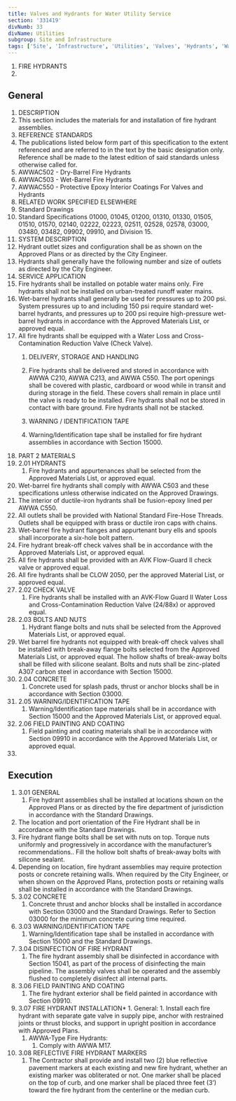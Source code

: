 ```yaml
---
title: Valves and Hydrants for Water Utility Service
section: '331419'
divNumb: 33
divName: Utilities
subgroup: Site and Infrastructure
tags: ['Site', 'Infrastructure', 'Utilities', 'Valves', 'Hydrants', 'Water', 'Utility', 'Service']
---
```



1. FIRE HYDRANTS
1. 
## General

01. DESCRIPTION
   1. This section includes the materials for and installation of fire hydrant assemblies.
02. REFERENCE STANDARDS
   1. The publications listed below form part of this specification to the extent referenced and are referred to in the text by the basic designation only. Reference shall be made to the latest edition of said standards unless otherwise called for.
   1. AWWAC502 - Dry-Barrel Fire Hydrants
2. AWWAC503 - Wet-Barrel Fire Hydrants
3. AWWAC550 - Protective Epoxy Interior Coatings For Valves and Hydrants
03. RELATED WORK SPECIFIED ELSEWHERE
   1. Standard Drawings
2. Standard Specifications 01000, 01045, 01200, 01310, 01330, 01505, 01510, 01570, 02140, 02222, 02223, 02511, 02528, 02578, 03000, 03480, 03482, 09902, 09910, and Division 15.
04. SYSTEM DESCRIPTION
   1. Hydrant outlet sizes and configuration shall be as shown on the Approved Plans or as directed by the City Engineer.
2. Hydrants shall generally have the following number and size of outlets as directed by the City Engineer.
05. SERVICE APPLICATION
   1. Fire hydrants shall be installed on potable water mains only. Fire hydrants shall not be installed on urban-treated runoff water mains.
2. Wet-barrel hydrants shall generally be used for pressures up to 200 psi. System pressures up to and including 150 psi require standard wet-barrel hydrants, and pressures up to 200 psi require high-pressure wet-barrel hydrants in accordance with the Approved Materials List, or approved equal.
3. All fire hydrants shall be equipped with a Water Loss and Cross-Contamination Reduction Valve (Check Valve). 
	1. DELIVERY, STORAGE AND HANDLING
   1. Fire hydrants shall be delivered and stored in accordance with AWWA C210, AWWA C213, and AWWA C550. The port openings shall be covered with plastic, cardboard or wood while in transit and during storage in the field. These covers shall remain in place until the valve is ready to be installed. Fire hydrants shall not be stored in contact with bare ground. Fire hydrants shall not be stacked.

	1. WARNING / IDENTIFICATION TAPE
   1. Warning/Identification tape shall be installed for fire hydrant assemblies in accordance with Section 15000.
1. PART 2 MATERIALS
1. 2.01 HYDRANTS
   1. Fire hydrants and appurtenances shall be selected from the Approved Materials List, or approved equal.
2. Wet-barrel fire hydrants shall comply with AWWA C503 and these specifications unless otherwise indicated on the Approved Drawings.
3. The interior of ductile-iron hydrants shall be fusion-epoxy lined per AWWA C550.
4. All outlets shall be provided with National Standard Fire-Hose Threads. Outlets shall be equipped with brass or ductile iron caps with chains.
5. Wet-barrel fire hydrant flanges and appurtenant bury ells and spools shall incorporate a six-hole bolt pattern.
6. Fire hydrant break-off check valves shall be in accordance with the Approved Materials List, or approved equal.
7. All fire hydrants shall be provided with an AVK Flow-Guard II check valve or approved equal.
8. All fire hydrants shall be CLOW 2050, per the approved Material List, or approved equal.
1. 2.02 CHECK VALVE
   1. Fire hydrants shall be installed with an AVK-Flow Guard II Water Loss and Cross-Contamination Reduction Valve (24/88x) or approved equal.
1. 2.03 BOLTS AND NUTS
   1. Hydrant flange bolts and nuts shall be selected from the Approved Materials List, or approved equal.
2. Wet barrel fire hydrants not equipped with break-off check valves shall be installed with break-away flange bolts selected from the Approved Materials List, or approved equal. The hollow shafts of break-away bolts shall be filled with silicone sealant. Bolts and nuts shall be zinc-plated A307 carbon steel in accordance with Section 15000.
1. 2.04 CONCRETE
   1. Concrete used for splash pads, thrust or anchor blocks shall be in accordance with Section 03000.
1. 2.05 WARNING/IDENTIFICATION TAPE
   1. Warning/Identification tape materials shall be in accordance with Section 15000 and the Approved Materials List, or approved equal.
1. 2.06 FIELD PAINTING AND COATING
   1. Field painting and coating materials shall be in accordance with Section 09910 in accordance with the Approved Materials List, or approved equal.
1. 

## Execution

1. 3.01 GENERAL
   1. Fire hydrant assemblies shall be installed at locations shown on the Approved Plans or as directed by the fire department of jurisdiction in accordance with the Standard Drawings.
2. The location and port orientation of the Fire Hydrant shall be in accordance with the Standard Drawings.
3. Fire hydrant flange bolts shall be set with nuts on top. Torque nuts uniformly and progressively in accordance with the manufacturer’s recommendations.. Fill the hollow bolt shafts of break-away bolts with silicone sealant.
4. Depending on location, fire hydrant assemblies may require protection posts or concrete retaining walls. When required by the City Engineer, or when shown on the Approved Plans, protection posts or retaining walls shall be installed in accordance with the Standard Drawings.
1. 3.02 CONCRETE
   1. Concrete thrust and anchor blocks shall be installed in accordance with Section 03000 and the Standard Drawings. Refer to Section 03000 for the minimum concrete curing time required.
1. 3.03 WARNING/IDENTIFICATION TAPE
   1. Warning/Identification tape shall be installed in accordance with Section 15000 and the Standard Drawings.
1. 3.04 DISINFECTION OF FIRE HYDRANT
   1. The fire hydrant assembly shall be disinfected in accordance with Section 15041, as part of the process of disinfecting the main pipeline. The assembly valves shall be operated and the assembly flushed to completely disinfect all internal parts.
1. 3.06 FIELD PAINTING AND COATING
   1. The fire hydrant exterior shall be field painted in accordance with Section 09910.
1. 3.07 FIRE HYDRANT INSTALLATION*	1. General:
       1. Install each fire hydrant with separate gate valve in supply pipe, anchor with restrained joints or thrust blocks, and support in upright position in accordance with Approved Plans.
    1. AWWA-Type Fire Hydrants:
       1. Comply with AWWA M17.
1. 3.08 REFLECTIVE FIRE HYDRANT MARKERS
   1. The Contractor shall provide and install two (2) blue reflective pavement markers at each existing and new fire hydrant, whether an existing marker was obliterated or not. One marker shall be placed on the top of curb, and one marker shall be placed three feet (3’) toward the fire hydrant from the centerline or the median curb.


